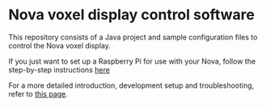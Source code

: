 # Nova voxel display control software

This repository consists of a Java project and sample configuration files to control the Nova voxel display.

If you just want to set up a Raspberry Pi for use with your Nova, follow the step-by-step instructions [here](doc/raspberry_pi_setup.md)

For a more detailed introduction, development setup and troubleshooting, refer to [this page](doc/nova_control.md).
